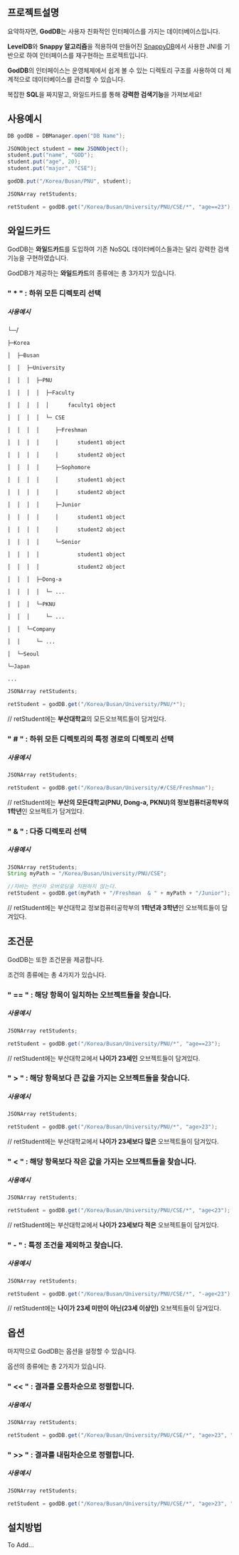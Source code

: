 ## 프로젝트설명

요약하자면, **GodDB**는 사용자 친화적인 인터페이스를 가지는 데이터베이스입니다.

**LevelDB**와 **Snappy 알고리즘**을 적용하여 만들어진 [SnappyDB](http://www.snappydb.com/)에서 사용한 JNI를 기반으로 하여 인터페이스를 재구현하는 프로젝트입니다.

**GodDB**의 인터페이스는 운영체제에서 쉽게 볼 수 있는 디렉토리 구조를 사용하여 더 체계적으로 데이터베이스를 관리할 수 있습니다.

복잡한 **SQL**을 짜지말고, 와일드카드를 통해 **강력한 검색기능**을 가져보세요!

## 사용예시

```java
DB godDB = DBManager.open("DB Name");

JSONObject student = new JSONObject();
student.put("name", "GOD");
student.put("age", 20);
student.put("major", "CSE");

godDB.put("/Korea/Busan/PNU", student);

JSONArray retStudents;

retStudent = godDB.get("/Korea/Busan/University/PNU/CSE/*", "age==23");
```

## 와일드카드

GodDB는 **와일드카드**를 도입하여 기존 NoSQL 데이터베이스들과는 달리 강력한 검색기능을 구현하였습니다.

GodDB가 제공하는 **와일드카드**의 종류에는 총 3가지가 있습니다.

### " * " : 하위 모든 디렉토리 선택

##### 사용예시

 └─/ 
 
    ├─Korea
    
    │  ├─Busan
    
    │  │  ├─University
    
    │  │  │  ├─PNU
    
    │  │  │  │  ├─Faculty
    
    │  │  │  │  │      faculty1 object
    
    │  │  │  │  └─ CSE
    
    │  │  │  │     ├─Freshman
    
    │  │  │  │     │      student1 object
    
    │  │  │  │     │      student2 object
    
    │  │  │  │     ├─Sophomore
    
    │  │  │  │     │      student1 object
    
    │  │  │  │     │      student2 object
    
    │  │  │  │     ├─Junior
    
    │  │  │  │     │      student1 object
    
    │  │  │  │     │      student2 object
    
    │  │  │  │     └─Senior
    
    │  │  │  │            student1 object
    
    │  │  │  │            student2 object
    
    │  │  │  ├─Dong-a
    
    │  │  │  │  └─ ...
    
    │  │  │  └─PKNU
    
    │  │  │     └─ ...
    
    │  │  └─Company
    
    │  │     └─ ...
    
    │  └─Seoul
    
    └─Japan
    
    ...
 
 
```java
JSONArray retStudents;

retStudent = godDB.get("/Korea/Busan/University/PNU/*");
```
// retStudent에는 **부산대학교**의 모든오브젝트들이 담겨있다.

### " \# " : 하위 모든 디렉토리의 특정 경로의 디렉토리 선택

##### 사용예시

```java
JSONArray retStudents;

retStudent = godDB.get("/Korea/Busan/University/#/CSE/Freshman");
```
// retStudent에는 **부산의 모든대학교(PNU, Dong-a, PKNU)의 정보컴퓨터공학부의 1학년**인 오브젝트가 담겨있다.


### " & " : 다중 디렉토리 선택

##### 사용예시

```java
JSONArray retStudents;
String myPath = "/Korea/Busan/University/PNU/CSE";

//자바는 연산자 오버로딩을 지원하지 않는다.
retStudent = godDB.get(myPath + "/Freshman  & " + myPath + "/Junior");
```
// retStudent에는 부산대학교 정보컴퓨터공학부의 **1학년과 3학년**인 오브젝트들이 담겨있다.

## 조건문

GodDB는 또한 조건문을 제공합니다.

조건의 종류에는 총 4가지가 있습니다.

### " == " : 해당 항목이 일치하는 오브젝트들을 찾습니다.

##### 사용예시

```java
JSONArray retStudents;

retStudent = godDB.get("/Korea/Busan/University/PNU/*", "age==23");
```
// retStudent에는 부산대학교에서 **나이가 23세인** 오브젝트들이 담겨있다.

### " > " : 해당 항목보다 큰 값을 가지는 오브젝트들을 찾습니다.

##### 사용예시

```java
JSONArray retStudents;

retStudent = godDB.get("/Korea/Busan/University/PNU/*", "age>23");
```
// retStudent에는 부산대학교에서 **나이가 23세보다 많은** 오브젝트들이 담겨있다.

### " < " : 해당 항목보다 작은 값을 가지는 오브젝트들을 찾습니다.

##### 사용예시

```java
JSONArray retStudents;

retStudent = godDB.get("/Korea/Busan/University/PNU/CSE/*", "age<23");
```
// retStudent에는 부산대학교에서 **나이가 23세보다 적은** 오브젝트들이 담겨있다.

### " - " : 특정 조건을 제외하고 찾습니다.

##### 사용예시

```java
JSONArray retStudents;

retStudent = godDB.get("/Korea/Busan/University/PNU/CSE/*", "-age<23");
```
// retStudent에는 **나이가 23세 미만이 아닌(23세 이상인)** 오브젝트들이 담겨있다.

## 옵션

마지막으로 GodDB는 옵션을 설정할 수 있습니다.

옵션의 종류에는 총 2가지가 있습니다.

### " << " : 결과를 오름차순으로 정렬합니다.

##### 사용예시

```java
JSONArray retStudents;

retStudent = godDB.get("/Korea/Busan/University/PNU/CSE/*", "age>23", "age<<");
```

### " >> " : 결과를 내림차순으로 정렬합니다.

##### 사용예시

```java
JSONArray retStudents;

retStudent = godDB.get("/Korea/Busan/University/PNU/CSE/*", "age>23", "age>>");
```

## 설치방법
To Add...

